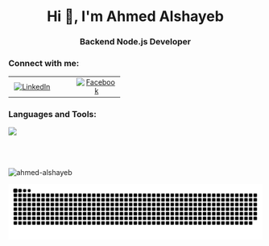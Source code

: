 <h1 align="center">Hi 👋, I'm Ahmed Alshayeb</h1>
<h3 align="center">Backend Node.js Developer</h3>

<h3 align="left">Connect with me:</h3>
<table border="0" cellspacing="0" cellpadding="0">
  <tr>
    <td align="center" width="80">
      <a href="https://www.linkedin.com/in/ahmed-alshayeb-5843322a2/" target="_blank">
        <img src="https://user-images.githubusercontent.com/88904952/234979284-68c11d7f-1acc-4f0c-ac78-044e1037d7b0.png" height="60" alt="LinkedIn"/>
      </a>
    </td>
    <td width="20"></td> <!-- Adds spacing -->
    <td align="center" width="80">
      <a href="https://www.facebook.com/ahmed.alshaib.96?locale=ar_AR" target="_blank">
        <img src="https://upload.wikimedia.org/wikipedia/commons/5/51/Facebook_f_logo_%282019%29.svg" height="60" alt="Facebook"/>
      </a>
    </td>
  </tr>
</table>




<h3 align="left">Languages and Tools:</h3>
  <p align="left">
    <img src="https://skillicons.dev/icons?i=js,ts,express,nest,html,css,git,mongodb,mysql,postgres,redis,graphql,postman,docker,stackoverflow&perline=11"/>
  </p><br>
<br>

<p align="left">
  <img src="https://github-readme-stats.vercel.app/api/top-langs?username=ahmed-alshayeb&show_icons=true&theme=radical&locale=en&layout=compact" alt="ahmed-alshayeb" />
</p>

  <p align="left">
    <a/> <!-- Snake -->
      <img src="https://raw.githubusercontent.com/platane/snk/output/github-contribution-grid-snake-dark.svg">
  </p>
